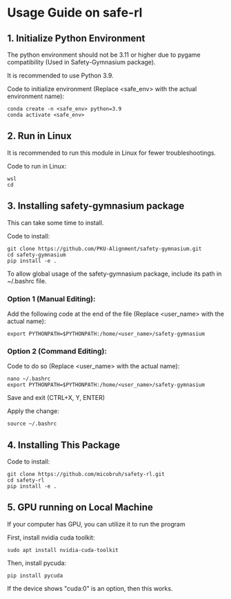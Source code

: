 # Usage Guide on safe-rl

## 1. Initialize Python Environment

The python environment should not be 3.11 or higher due to pygame compatibility (Used in Safety-Gymnasium package).

It is recommended to use Python 3.9.

Code to initialize environment (Replace <safe_env> with the actual environment name):
```
conda create -n <safe_env> python=3.9
conda activate <safe_env>
```

## 2. Run in Linux

It is recommended to run this module in Linux for fewer troubleshootings.

Code to run in Linux:
```
wsl
cd
```

## 3. Installing safety-gymnasium package

This can take some time to install.

Code to install:
```
git clone https://github.com/PKU-Alignment/safety-gymnasium.git
cd safety-gymnasium
pip install -e .
```

To allow global usage of the safety-gymnasium package, include its path in ~/.bashrc file.

### Option 1 (Manual Editing): 

Add the following code at the end of the file (Replace <user_name> with the actual name):
```
export PYTHONPATH=$PYTHONPATH:/home/<user_name>/safety-gymnasium
```

### Option 2 (Command Editing):

Code to do so (Replace <user_name> with the actual name):
```
nano ~/.bashrc
export PYTHONPATH=$PYTHONPATH:/home/<user_name>/safety-gymnasium
```
Save and exit (CTRL+X, Y, ENTER)

Apply the change:
```
source ~/.bashrc
```

## 4. Installing This Package

Code to install:
```
git clone https://github.com/micobruh/safety-rl.git
cd safety-rl
pip install -e .
```

## 5. GPU running on Local Machine

If your computer has GPU, you can utilize it to run the program

First, install nvidia cuda toolkit:
```
sudo apt install nvidia-cuda-toolkit
```

Then, install pycuda:
```
pip install pycuda
```

If the device shows "cuda:0" is an option, then this works.
